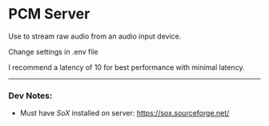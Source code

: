 # **PCM Server**
Use to stream raw audio from an audio input device.

Change settings in .env file

I recommend a latency of 10 for best performance with minimal latency.

----

### **Dev Notes:**
 - Must have *SoX* installed on server: https://sox.sourceforge.net/
